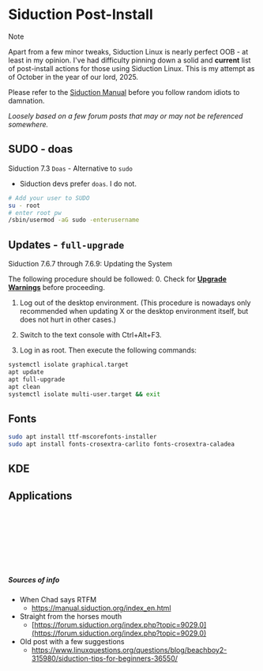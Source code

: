 # Siduction Post-Install

> [!Note]
> Apart from a few minor tweaks, Siduction Linux is nearly perfect OOB - at least in my opinion. I've had difficulty pinning down a solid and **current** list of post-install actions for those using Siduction Linux. This is my attempt as of October in the year of our lord, 2025. 
> 
> Please refer to the [Siduction Manual](https://manual.siduction.org/index_en.html) before you follow random idiots to damnation. 
> 
> *Loosely based on a few forum posts that may or may not be referenced somewhere.* 


## SUDO - doas
Siduction 7.3 `Doas` - Alternative to `sudo`
- Siduction devs prefer `doas`. I do not. 
```bash
# Add your user to SUDO
su - root
# enter root pw
/sbin/usermod -aG sudo -enterusername 
```
## Updates - `full-upgrade`
Siduction 7.6.7 through 7.6.9: Updating the System

The following procedure should be followed:
0.  Check for [**Upgrade Warnings**](https://forum.siduction.org/) before proceeding. 
1. Log out of the desktop environment.
(This procedure is nowadays only recommended when updating X or the
desktop environment itself, but does not hurt in other cases.)

2. Switch to the text console with Ctrl+Alt+F3.
3. Log in as root.
Then execute the following commands:

```bash
systemctl isolate graphical.target
apt update
apt full-upgrade
apt clean
systemctl isolate multi-user.target && exit
```



## Fonts
```bash
sudo apt install ttf-mscorefonts-installer 
sudo apt install fonts-crosextra-carlito fonts-crosextra-caladea
```

## KDE




## Applications






<BR><BR><BR><BR>
---
##### Sources of info
- When Chad says RTFM
  - https://manual.siduction.org/index_en.html
- Straight from the horses mouth
  - [https://forum.siduction.org/index.php?topic=9029.0](https://forum.siduction.org/index.php?topic=9029.0)
- Old post with a few suggestions
  - https://www.linuxquestions.org/questions/blog/beachboy2-315980/siduction-tips-for-beginners-36550/